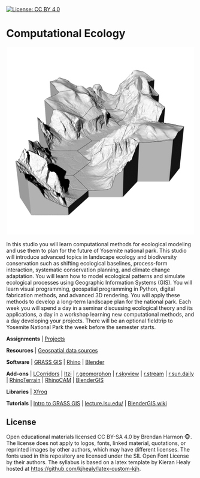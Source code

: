[![License: CC BY 4.0](https://img.shields.io/badge/License-CC%20BY%204.0-lightgrey.svg)](https://creativecommons.org/licenses/by/4.0/)

# Computational Ecology

<p align="center"><img src="images/yosemite/yosemite_sq.png" height="500"></p>

In this studio you will learn computational methods for ecological modeling
and use them to plan for the future of Yosemite national park.
This studio will introduce advanced topics
in landscape ecology and biodiversity conservation
such as shifting ecological baselines, process-form interaction,
systematic conservation planning, and climate change adaptation.
You will learn how to model ecological patterns
and simulate ecological processes
using Geographic Information Systems (GIS).
You will learn visual programming, geospatial programming in Python,
digital fabrication methods, and advanced 3D rendering.
You will apply these methods to develop a long-term landscape plan
for the national park.
Each week you will spend
a day in a seminar discussing ecological theory and its applications,
a day in a workshop learning new computational methods,
and a day developing your projects.
There will be an optional fieldtrip to Yosemite National Park
the week before the semester starts.

**Assignments** | [Projects](projects.md)

**Resources** | [Geospatial data sources](geospatial-data-sources.md)

**Software** | [GRASS GIS](https://grass.osgeo.org) |
[Rhino](https://www.rhino3d.com/) |
[Blender](https://www.blender.org/)

**Add-ons** |
[LCorridors](https://github.com/LEEClab/LS_CORRIDORS) |
[Itzi](https://www.itzi.org/) |
[r.geomorphon](https://grass.osgeo.org/grass72/manuals/addons/r.geomorphon.html) |
[r.skyview](https://grass.osgeo.org/grass72/manuals/addons/r.skyview.html) |
[r.stream](https://grasswiki.osgeo.org/wiki/R.stream.*_modules) |
[r.sun.daily](https://grass.osgeo.org/grass72/manuals/addons/r.sun.daily.html) |
[RhinoTerrain](http://www.rhinoterrain.com/en/home.html) |
[RhinoCAM](https://mecsoft.com/rhinocam-software/) |
[BlenderGIS](https://github.com/domlysz/BlenderGIS)

**Libraries** | [Xfrog](http://xfrog.com/)

**Tutorials** |
[Intro to GRASS GIS](http://ncsu-geoforall-lab.github.io/grass-intro-workshop/) |
[lecture.lsu.edu/](https://lecture.lsu.edu/) |
[BlenderGIS wiki](https://github.com/domlysz/BlenderGIS/wiki)

## License
Open educational materials licensed CC BY-SA 4.0 by Brendan Harmon :monkey_face:. The license does not apply to logos, fonts, linked material, quotations, or reprinted images by other authors, which may have different licenses. The fonts used in this repository are licensed under the SIL Open Font License by their authors. The syllabus is based on a latex template by Kieran Healy hosted at https://github.com/kjhealy/latex-custom-kjh.
